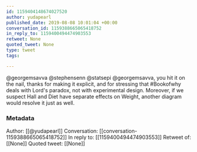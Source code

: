 ```yaml
---
id: 1159404148674027520
author: yudapearl
published_date: 2019-08-08 10:01:04 +00:00
conversation_id: 1159388665065418752
in_reply_to: 1159400494474903553
retweet: None
quoted_tweet: None
type: tweet
tags:

---
```


@georgemsavva @stephensenn @statsepi @georgemsavva, you hit it on the nail, thanks for making it explicit, and for stressing that #Bookofwhy deals with Lord's paradox, not with experimental design. Moreover, if we suspect Hall and Diet have separate effects on Weight, another diagram would resolve it just as well.

### Metadata

Author: [[@yudapearl]]
Conversation: [[conversation-1159388665065418752]]
In reply to: [[1159400494474903553]]
Retweet of: [[None]]
Quoted tweet: [[None]]
